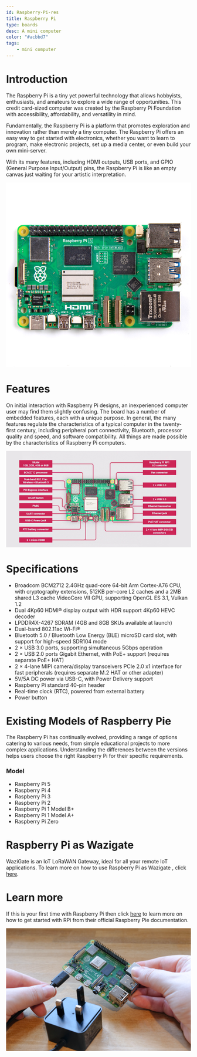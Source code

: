 ```yaml
---
id: Raspberry-Pi-res
title: Raspberry Pi
type: boards
desc: A mini computer
color: "#acbbd7"
tags:
    - mini computer
---
```


# Introduction

The Raspberry Pi is a tiny yet powerful technology that allows hobbyists, enthusiasts, and amateurs to explore a wide range of opportunities. This credit card-sized computer was created by the Raspberry Pi Foundation with accessibility, affordability, and versatility in mind.

Fundamentally, the Raspberry Pi is a platform that promotes exploration and innovation rather than merely a tiny computer. The Raspberry Pi offers an easy way to get started with electronics, whether you want to learn to program, make electronic projects, set up a media center, or even build your own mini-server.

With its many features, including HDMI outputs, USB ports, and GPIO (General Purpose Input/Output) pins, the Raspberry Pi is like an empty canvas just waiting for your artistic interpretation. 


![Alt text](img/Raspberry-Pi-5.jpg)


# Features 

On initial interaction with Raspberry Pi designs, an inexperienced computer user may find them slightly confusing. The board has a number of embedded features, each with a unique purpose. In general, the many features regulate the characteristics of a typical computer in the twenty-first century, including peripheral port connectivity, Bluetooth, processor quality and speed, and software compatibility. All things are made possible by the characteristics of Raspberry Pi computers.

![Alt text](img/Features_of_RPi.png)

# Specifications

- Broadcom BCM2712 2.4GHz quad-core 64-bit Arm Cortex-A76 CPU, with cryptography extensions, 512KB per-core L2 caches and a 2MB shared L3 cache
VideoCore VII GPU, supporting OpenGL ES 3.1, Vulkan 1.2
- Dual 4Kp60 HDMI® display output with HDR support
4Kp60 HEVC decoder
- LPDDR4X-4267 SDRAM (4GB and 8GB SKUs available at launch)
- Dual-band 802.11ac Wi-Fi®
- Bluetooth 5.0 / Bluetooth Low Energy (BLE)
microSD card slot, with support for high-speed SDR104 mode
- 2 × USB 3.0 ports, supporting simultaneous 5Gbps operation
- 2 × USB 2.0 ports
Gigabit Ethernet, with PoE+ support (requires separate PoE+ HAT)
- 2 × 4-lane MIPI camera/display transceivers
PCIe 2.0 x1 interface for fast peripherals (requires separate M.2 HAT or other adapter)
- 5V/5A DC power via USB-C, with Power Delivery support
- Raspberry Pi standard 40-pin header
- Real-time clock (RTC), powered from external battery
- Power button

# Existing Models of Raspberry Pie

The Raspberry Pi has continually evolved, providing a range of options catering to various needs, from simple educational projects to more complex applications. Understanding the differences between the versions helps users choose the right Raspberry Pi for their specific requirements.

### Model
- Raspberry Pi 5
- Raspberry Pi 4
- Raspberry Pi 3
- Raspberry Pi 2
- Raspberry Pi 1 Model B+
- Raspberry Pi 1 Model A+
- Raspberry Pi Zero

# Raspberry Pi as Wazigate
WaziGate is an IoT LoRaWAN Gateway, ideal for all your remote IoT applications. To learn more on how to use Raspberry Pi as Wazigate , click [here](https://lab.waziup.io/resources/waziup/wazigate).

# Learn more
If this is your first time with Raspberry Pi then click [here](https://www.raspberrypi.com/documentation/computers/getting-started.html) to learn more on how to get started with RPi from their official Raspberry Pie documentation.

![Alt text](img/Getting_started_with_RPi.png)